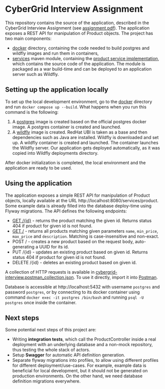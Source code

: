 # CyberGrid Interview Assignment

This repository contains the source of the application, described in the CyberGrid Interview Assignment 
(see [assignment.pdf](assignment.pdf)). The application exposes a REST API for manipulation of Product objects.
The project has two main components:
* [docker](docker) directory, containing the code needed to build postgres and wildfly images and run them in containers,
* [services](services) maven module, containing the [product service implementation](services/product-service/impl), 
  which contains the source code of the application. The module is packaged as a war build-time and can be deployed
  to an application server such as Wildfly.

## Setting up the application locally

To set up the local development environment, go to the [docker](docker) directory and run `docker compose up --build`.
What happens when you run this command is the following:
1. A [postgres](docker/postgres) image is created based on the official postgres docker image. A postgres container is
   created and launched.
2. A [wildfly](docker/wildfly) image is created. RedHat UBI is taken as a base and then dependencies such as Java are 
   installed. Wildfly is downloaded and set up. A wildfly container is created and launched. The container launches
   the Wildfly server. Our application gets deployed automatically, as it was copied into Wildfly deployments directory.

After docker initialization is completed, the local environment and the application are ready to be used.

## Using the application

The application exposes a simple REST API for manipulation of Product objects, locally available at the URL
http://localhost:8080/services/product. Some example data is already filled into the database deploy-time using Flyway 
migrations. The API defines the following endpoints:
* [GET /{id}](http://localhost:8080/services/product/33458aac-211a-4151-885a-fe8c9947cfe1) - returns the product matching
  the given id. Returns status 404 if product for given id is not found.
* [GET /](http://localhost:8080/services/product?min_price=10.00&max_price=1000&name=example&description=example%20product) -
  returns all products matching given parameters `name`, `min_price`, `max_price` and `description`. Matching is 
  case-insensitive and non-exact.
* POST / - creates a new product based on the request body, auto-generating a UUID for its id.
* PUT /{id} - updates an existing product based on given id. Returns status 404 if product for given id is not found.
* DELETE /{id} - deletes an existing product based on given id.

A collection of HTTP requests is available in [cybergrid-interview.postman_collection.json](cybergrid-interview.postman_collection.json). 
To use it directly, import it into [Postman](https://www.postman.com/). 

Database is accessible at http://localhost:5432 with username `postgres` and password `postgres`, or by connecting
to its docker container using command `docker exec -it postgres /bin/bash` and running `psql -U postgres` once inside 
the container.

## Next steps

Some potential next steps of this project are:
* Writing **integration tests**, which call the ProductController inside a real deployment with an underlying database and
  a non-mock repository, thus testing the whole stack of actors.
* Setup **Swagger** for automatic API definition generation.
* Separate flyway migrations into profiles, to allow using different profiles for different deployment/use-cases. For example,
  example data is beneficial for local development, but it should not be generated on production environments. On the
  other hand, we need database definition migrations everywhere.
